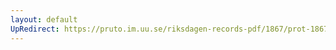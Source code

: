 ```yaml
---
layout: default
UpRedirect: https://pruto.im.uu.se/riksdagen-records-pdf/1867/prot-1867--ak--424/prot-1867--ak--424_042.pdf
---
```

